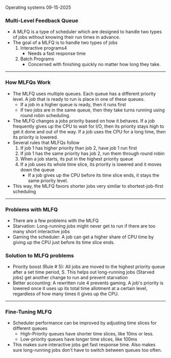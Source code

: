 Operating systems
09-15-2025

### Multi-Level Feedback Queue
- A MLFQ is a type of scheduler which are designed to handle two types of jobs without knowing their run times in advance.
- The goal of a MLFQ is to handle two types of jobs
	1. Interactive programs4
		- Needs a fast response time
	2. Batch Programs
		- Concerned with finishing quickly no matter how long they take.
---
### How MLFQs Work

- The MLFQ uses multiple queues. Each queue has a different priority level. A job that is ready to run is place in one of these queues.
	- If a job in a higher queue is ready, then it runs first
	- If two jobs are in the same queue, then they take turns running using round robin scheduling.
- The MLFQ changes a jobs priority based on how it behaves. If a job frequently gives up the CPU to wait for I/O, then its priority stays high to get it done and out of the way. If a job uses the CPU for a long time, then its priority is lowered.
- Several rules that MLFQs follow
	1. If job 1 has higher priority than job 2, have job 1 run first
	2. If job 1 has the same priority has job 2, run them through round robin
	3. When a job starts, its put in the highest priority queue
	4. If a job uses its whole time slice, its priority is lowered and it moves down the queue
		- If a job gives up the CPU before its time slice ends, it stays the same priority level.
- This way, the MLFQ favors shorter jobs very similar to shortest-job-first scheduling
---
### Problems with MLFQ
- There are a few problems with the MLFQ
- Starvation: Long-running jobs might never get to run if there are too many short interactive jobs
- Gaming the scheduler: A job can get a higher share of CPU time by giving up the CPU just before its time slice ends.
### Solution to MLFQ problems
- Priority boost (Rule # 5): All jobs are moved to the highest priority queue after a set time period, S. This helps out long-running jobs (Starved jobs) get another change to run and prevent starvation
- Better accounting: A rewritten rule 4 prevents gaming. A job's priority is lowered once it uses up its total time allotment at a certain level, regardless of how many times it gives up the CPU.
--- 
### Fine-Tuning MLFQ
- Scheduler performance can be improved by adjusting time slices for different queues
	- High-Priority queues have shorter time slices, like 10ms or less.
	- Low-priority queues have longer time slices, like 100ms
- This makes sure interactive jobs get fast response time. Also makes sure long-running jobs don't have to switch between queues too often.